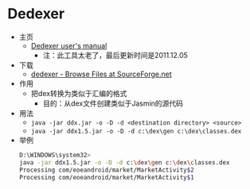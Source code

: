 # Dedexer

* 主页
  * [Dedexer user's manual](http://dedexer.sourceforge.net)
    * 注：此工具太老了，最后更新时间是2011.12.05
* 下载
  * [dedexer - Browse Files at SourceForge.net](https://sourceforge.net/project/showfiles.php?group_id=250112)
* 作用
  * 把dex转换为类似于汇编的格式
    * 目的：从dex文件创建类似于Jasmin的源代码
* 用法
  * `java -jar ddx.jar -o -D -d <destination directory> <source>`
  * `java -jar ddx1.5.jar -o -D -d c:\dex\gen c:\dex\classes.dex`
* 举例
  ```bash
  D:\WINDOWS\system32> 
  java -jar ddx1.5.jar -o -D -d c:\dex\gen c:\dex\classes.dex 
  Processing com/eoeandroid/market/MarketActivity$2 
  Processing com/eoeandroid/market/MarketActivity$1 
  ```

